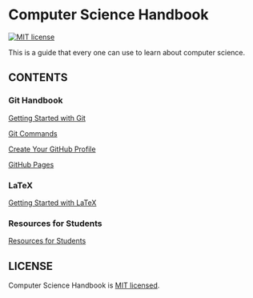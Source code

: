# Computer Science Handbook
[![MIT license](https://img.shields.io/badge/license-MIT-blue.svg)](https://github.com/hoduchieu01/Computer-Science-Handbook/blob/master/LICENSEhttps://github.com/facebook/hermes/blob/master/LICENSE)

This is a guide that every one can use to learn about computer science.

## CONTENTS
### Git Handbook
[Getting Started with Git](./GitHandbook/GettingStartedwithGit.md)

[Git Commands](./GitHandbook/GitCommands.md)

[Create Your GitHub Profile](./GitHandbook/CreateYourGitHubProfile.md)

[GitHub Pages](./GitHandbook/GitHubPages.md)

### LaTeX
[Getting Started with LaTeX](./LaTeX/GettingStartedwithLaTeX.md)

### Resources for Students

[Resources for Students](./ResourcesForStudents/README.md)

## LICENSE

Computer Science Handbook is [MIT licensed](./LICENSE).
